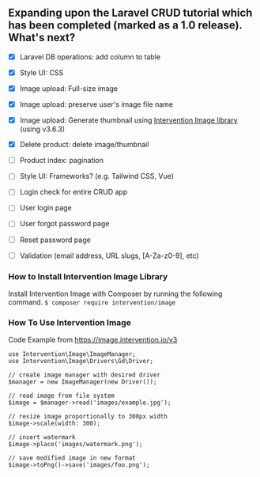 ## Expanding upon the Laravel CRUD tutorial which has been completed (marked as a 1.0 release). What's next?

- [x] Laravel DB operations: add column to table
- [x] Style UI: CSS
- [x] Image upload: Full-size image
- [x] Image upload: preserve user's image file name
- [x] Image upload: Generate thumbnail using [Intervention Image library](https://image.intervention.io/v3) (using v3.6.3)
- [x] Delete product: delete image/thumbnail
- [ ] Product index: pagination
- [ ] Style UI: Frameworks? (e.g. Tailwind CSS, Vue)
- [ ] Login check for entire CRUD app
- [ ] User login page
- [ ] User forgot password page
- [ ] Reset password page
- [ ] Validation (email address, URL slugs, [A-Za-z0-9], etc)


### How to Install Intervention Image Library
Install Intervention Image with Composer by running the following command.
`$ composer require intervention/image`

### How To Use Intervention Image
Code Example from https://image.intervention.io/v3

```
use Intervention\Image\ImageManager;
use Intervention\Image\Drivers\Gd\Driver;

// create image manager with desired driver
$manager = new ImageManager(new Driver());

// read image from file system
$image = $manager->read('images/example.jpg');

// resize image proportionally to 300px width
$image->scale(width: 300);

// insert watermark
$image->place('images/watermark.png');

// save modified image in new format 
$image->toPng()->save('images/foo.png');
```

